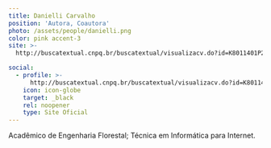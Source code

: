 ```yaml
---
title: Danielli Carvalho
position: 'Autora, Coautora'
photo: /assets/people/danielli.png
color: pink accent-3
site: >-
  http://buscatextual.cnpq.br/buscatextual/visualizacv.do?id=K8011401P2&tipo=completo&idiomaExibicao=1

social:
  - profile: >-
      http://buscatextual.cnpq.br/buscatextual/visualizacv.do?id=K8011401P2&tipo=completo&idiomaExibicao=1
    icon: icon-globe
    target: _black
    rel: noopener
    type: Site Oficial
---
```


Acadêmico de Engenharia Florestal; Técnica em Informática para Internet.
